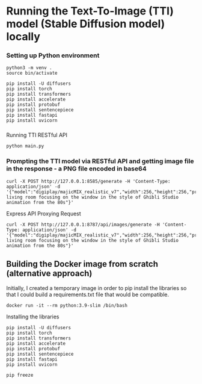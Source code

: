 # Running the Text-To-Image (TTI) model (Stable Diffusion model) locally

### Setting up Python environment

```shell
python3 -m venv .  
source bin/activate
```


```shell
pip install -U diffusers
pip install torch
pip install transformers
pip install accelerate
pip install protobuf
pip install sentencepiece
pip install fastapi
pip install uvicorn
```


### 
Running TTI RESTful API

```shell
python main.py
```

### Prompting the TTI model via RESTful API and getting image file in the response - a PNG file encoded in base64
```shell
curl -X POST http://127.0.0.1:8585/generate -H 'Content-Type: application/json' -d '{"model":"digiplay/majicMIX_realistic_v7","width":256,"height":256,"prompt":"a living room focusing on the window in the style of Ghibli Studio animation from the 80s"}'
```

Express API Proxying Request
```shell
curl -X POST http://127.0.0.1:8787/api/images/generate -H 'Content-Type: application/json' -d '{"model":"digiplay/majicMIX_realistic_v7","width":256,"height":256,"prompt":"a living room focusing on the window in the style of Ghibli Studio animation from the 80s"}'
```


## Building the Docker image from scratch (alternative approach)

Initially, I created a temporary image in order to pip install the libraries so that I could build a requirements.txt file that would be compatible.

```shell
docker run -it --rm python:3.9-slim /bin/bash
```
Installing the libraries

```shell
pip install -U diffusers
pip install torch
pip install transformers
pip install accelerate
pip install protobuf
pip install sentencepiece
pip install fastapi
pip install uvicorn
```

```shell
pip freeze


```





